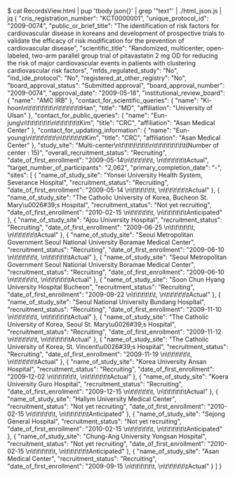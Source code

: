 $ cat RecordsView.html  | pup 'tbody json{}' | grep '"text"' | ./html_json.js  | jq
{
  "cris_registration_number": "KCT0000001",
  "unique_protocol_id": "2009-0074",
  "public_or_brief_title": "The identification of risk factors for cardiovascular disease in koreans and development of prospective trials to validate the efficacy of risk modification for the prevention of cardiovascular disease",
  "scientific_title": "Randomized, multicenter, open-labeled, two-arm parallel group trial of pitavastatin 2 mg OD for reducing the risk of major cardiovascular events in patients with clustering cardiovascular risk factors",
  "mfds_regulated_study": "No",
  "ind_ide_protocol": "No",
  "registered_at_other_registry": "No",
  "board_approval_status": "Submitted approval",
  "board_approval_number": "2009-0074",
  "approval_date": "2009-05-18",
  "institutional_review_board": {
    "name": "AMC IRB"
  },
  "contact_for_scientific_queries": {
    "name": "Ki-hoon\\n\\t\\t\\t\\t\\t\\t\\n\\t\\t\\t\\t\\t\\tHan",
    "title": "MD",
    "affiliation": "University of Ulsan"
  },
  "contact_for_public_queries": {
    "name": "Eun-jung\\n\\t\\t\\t\\t\\t\\t\\n\\t\\t\\t\\t\\t\\tKim",
    "title": "CRC",
    "affiliation": "Asan Medical Center"
  },
  "contact_for_updating_information": {
    "name": "Eun-young\\n\\t\\t\\t\\t\\t\\t\\n\\t\\t\\t\\t\\t\\tKim",
    "title": "CRC",
    "affiliation": "Asan Medical Center"
  },
  "study_site": "Multi-center\\n\\t\\t\\t\\t\\t\\t\\t\\n\\t\\t\\t\\t\\t\\t\\t\\t(Number of center : 15)",
  "overall_recruitment_status": "Recruiting",
  "date_of_first_enrollment": "2009-05-14\\n\\t\\t\\t\\t\\t\\t,  \\n\\t\\t\\t\\t\\t\\tActual",
  "target_number_of_participants": "2,062",
  "primary_completion_date": "-",
  "sites": [
    {
      "name_of_study_site": "Yonsei University Health System, Severance Hospital",
      "recruitment_status": "Recruiting",
      "date_of_first_enrollment": "2009-05-14 \\n\\t\\t\\t\\t\\t\\t,  \\n\\t\\t\\t\\t\\t\\tActual"
    },
    {
      "name_of_study_site": "The Catholic University of Korea, Bucheon St. Mary\\u0026#39;s Hospital",
      "recruitment_status": "Not yet recruiting",
      "date_of_first_enrollment": "2010-02-15 \\n\\t\\t\\t\\t\\t\\t,  \\n\\t\\t\\t\\t\\t\\tAnticipated"
    },
    {
      "name_of_study_site": "Ajou University Hospital",
      "recruitment_status": "Recruiting",
      "date_of_first_enrollment": "2009-06-25 \\n\\t\\t\\t\\t\\t\\t,  \\n\\t\\t\\t\\t\\t\\tActual"
    },
    {
      "name_of_study_site": "Seoul Metropolitan Government Seoul National University Boramae Medical Center",
      "recruitment_status": "Recruiting",
      "date_of_first_enrollment": "2009-06-10 \\n\\t\\t\\t\\t\\t\\t,  \\n\\t\\t\\t\\t\\t\\tActual"
    },
    {
      "name_of_study_site": "Seoul Metropolitan Government Seoul National University Boramae Medical Center",
      "recruitment_status": "Recruiting",
      "date_of_first_enrollment": "2009-06-10 \\n\\t\\t\\t\\t\\t\\t,  \\n\\t\\t\\t\\t\\t\\tActual"
    },
    {
      "name_of_study_site": "Soon Chun Hyang University Hospital Bucheon",
      "recruitment_status": "Recruiting",
      "date_of_first_enrollment": "2009-09-22 \\n\\t\\t\\t\\t\\t\\t,  \\n\\t\\t\\t\\t\\t\\tActual"
    },
    {
      "name_of_study_site": "Seoul National University Bundang Hospital",
      "recruitment_status": "Recruiting",
      "date_of_first_enrollment": "2009-11-10 \\n\\t\\t\\t\\t\\t\\t,  \\n\\t\\t\\t\\t\\t\\tActual"
    },
    {
      "name_of_study_site": "The Catholic University of Korea, Seoul St. Mary\\u0026#39;s Hospital",
      "recruitment_status": "Recruiting",
      "date_of_first_enrollment": "2009-11-12 \\n\\t\\t\\t\\t\\t\\t,  \\n\\t\\t\\t\\t\\t\\tActual"
    },
    {
      "name_of_study_site": "The Catholic University of Korea, St. Vincent\\u0026#39;s Hospital",
      "recruitment_status": "Recruiting",
      "date_of_first_enrollment": "2009-11-19 \\n\\t\\t\\t\\t\\t\\t,  \\n\\t\\t\\t\\t\\t\\tActual"
    },
    {
      "name_of_study_site": "Korea University Ansan Hospital",
      "recruitment_status": "Recruiting",
      "date_of_first_enrollment": "2009-12-02 \\n\\t\\t\\t\\t\\t\\t,  \\n\\t\\t\\t\\t\\t\\tActual"
    },
    {
      "name_of_study_site": "Koera University Guro Hospital",
      "recruitment_status": "Recruiting",
      "date_of_first_enrollment": "2009-12-15 \\n\\t\\t\\t\\t\\t\\t,  \\n\\t\\t\\t\\t\\t\\tActual"
    },
    {
      "name_of_study_site": "Hallym University Medical Center",
      "recruitment_status": "Not yet recruiting",
      "date_of_first_enrollment": "2010-02-15 \\n\\t\\t\\t\\t\\t\\t,  \\n\\t\\t\\t\\t\\t\\tAnticipated"
    },
    {
      "name_of_study_site": "Sejong General Hospital",
      "recruitment_status": "Not yet recruiting",
      "date_of_first_enrollment": "2010-02-15 \\n\\t\\t\\t\\t\\t\\t,  \\n\\t\\t\\t\\t\\t\\tAnticipated"
    },
    {
      "name_of_study_site": "Chung-Ang University Yongsan Hospital",
      "recruitment_status": "Not yet recruiting",
      "date_of_first_enrollment": "2010-02-15 \\n\\t\\t\\t\\t\\t\\t,  \\n\\t\\t\\t\\t\\t\\tAnticipated"
    },
    {
      "name_of_study_site": "Asan Medical Center",
      "recruitment_status": "Recruiting",
      "date_of_first_enrollment": "2009-09-15 \\n\\t\\t\\t\\t\\t\\t,  \\n\\t\\t\\t\\t\\t\\tActual"
    }
  ]
}
